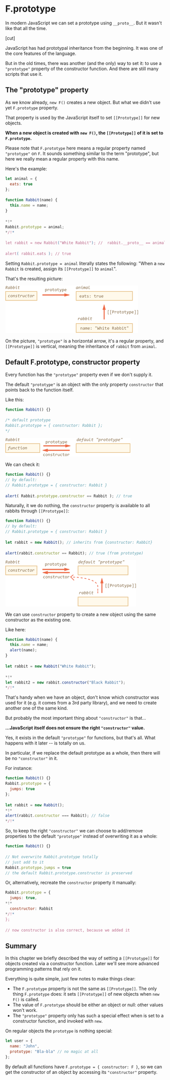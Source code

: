 # F.prototype

In modern JavaScript we can set a prototype using `__proto__`. But it wasn't like that all the time.

[cut]

JavaScript has had prototypal inheritance from the beginning. It was one of the core features of the language.

But in the old times, there was another (and the only) way to set it: to use a `"prototype"` property of the constructor function. And there are still many scripts that use it.

## The "prototype" property

As we know already, `new F()` creates a new object. But what we didn't use yet `F.prototype` property.

That property is used by the JavaScript itself to set `[[Prototype]]` for new objects.

**When a new object is created with `new F()`, the `[[Prototype]]` of it is set to `F.prototype`.**

Please note that `F.prototype` here means a regular property named `"prototype"` on `F`. It sounds something similar to the term "prototype", but here we really mean a regular property with this name.

Here's the example:

```js run
let animal = {
  eats: true
};

function Rabbit(name) {
  this.name = name;
}

*!*
Rabbit.prototype = animal;
*/!*

let rabbit = new Rabbit("White Rabbit"); //  rabbit.__proto__ == animal

alert( rabbit.eats ); // true
```

Setting `Rabbit.prototype = animal` literally states the following: "When a `new Rabbit` is created, assign its `[[Prototype]]` to `animal`".

That's the resulting picture:

![](proto-constructor-animal-rabbit.png)

On the picture, `"prototype"` is a horizontal arrow, it's a regular property, and `[[Prototype]]` is vertical, meaning the inheritance of `rabbit` from `animal`.


## Default F.prototype, constructor property

Every function has the `"prototype"` property even if we don't supply it.

The default `"prototype"` is an object with the only property `constructor` that points back to the function itself.

Like this:

```js
function Rabbit() {}

/* default prototype
Rabbit.prototype = { constructor: Rabbit };
*/
```

![](function-prototype-constructor.png)

We can check it:

```js run
function Rabbit() {}
// by default:
// Rabbit.prototype = { constructor: Rabbit }

alert( Rabbit.prototype.constructor == Rabbit ); // true
```

Naturally, it we do nothing, the `constructor` property is available to all rabbits through  `[[Prototype]]`:

```js run
function Rabbit() {}
// by default:
// Rabbit.prototype = { constructor: Rabbit }

let rabbit = new Rabbit(); // inherits from {constructor: Rabbit}

alert(rabbit.constructor == Rabbit); // true (from prototype)
```

![](rabbit-prototype-constructor.png)

We can use `constructor` property to create a new object using the same constructor as the existing one.

Like here:

```js run
function Rabbit(name) {
  this.name = name;
  alert(name);
}

let rabbit = new Rabbit("White Rabbit");

*!*
let rabbit2 = new rabbit.constructor("Black Rabbit");
*/!*
```

That's handy when we have an object, don't know which constructor was used for it (e.g. it comes from a 3rd party library), and we need to create another one of the same kind.

But probably the most important thing about `"constructor"` is that...

**...JavaScript itself does not ensure the right `"constructor"` value.**

Yes, it exists in the default `"prototype"` for functions, but that's all. What happens with it later -- is totally on us.

In particular, if we replace the default prototype as a whole, then there will be no `"constructor"` in it.

For instance:

```js run
function Rabbit() {}
Rabbit.prototype = {
  jumps: true
};

let rabbit = new Rabbit();
*!*
alert(rabbit.constructor === Rabbit); // false
*/!*
```

So, to keep the right `"constructor"` we can choose to add/remove properties to the default `"prototype"` instead of overwriting it as a whole:

```js
function Rabbit() {}

// Not overwrite Rabbit.prototype totally
// just add to it
Rabbit.prototype.jumps = true
// the default Rabbit.prototype.constructor is preserved
```

Or, alternatively, recreate the `constructor` property it manually:

```js
Rabbit.prototype = {
  jumps: true,
*!*
  constructor: Rabbit
*/!*
};

// now constructor is also correct, because we added it
```


## Summary

In this chapter we briefly described the way of setting a `[[Prototype]]` for objects created via a constructor function. Later we'll see more advanced programming patterns that rely on it.

Everything is quite simple, just few notes to make things clear:

- The `F.prototype` property is not the same as `[[Prototype]]`. The only thing `F.prototype` does: it sets `[[Prototype]]` of new objects when `new F()` is called.
- The value of `F.prototype` should be either an object or null: other values won't work.
-  The `"prototype"` property only has such a special effect when is set to a constructor function, and invoked with `new`.

On regular objects the `prototype` is nothing special:
```js
let user = {
  name: "John",
  prototype: "Bla-bla" // no magic at all
};
```

By default all functions have `F.prototype = { constructor: F }`, so we can get the constructor of an object by accessing its `"constructor"` property.
